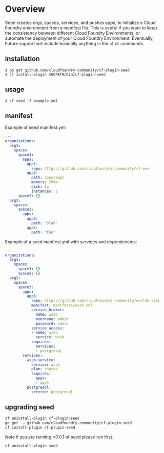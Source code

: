 # Overview

Seed creates orgs, spaces, services, and pushes apps, to initialize a Cloud Foundry environment from a manifest file.  This is useful if you want to keep the consistency between different Cloud Foundry Environments, or automate the deployment of your Cloud Foundry Environment. Eventually, Future support will include basically anything in the cf cli commands.

## installation

```
$ go get github.com/cloudfoundry-community/cf-plugin-seed
$ cf install-plugin $GOPATH/bin/cf-plugin-seed
```

## usage

```
$ cf seed -f example.yml
```

## manifest

Example of seed manifest.yml

```yaml
---
organizations:
  org1:
    spaces:
      space1:
        apps:
          app1:
            repo: https://github.com/cloudfoundry-community/cf-env
          app2:
            path: apps/app1
            memory: 256m
            disk: 1g
            instances: 2
      space2: {}
  org2:
    spaces:
      space3:
        apps:
          app3:
            path: "blah"
          app4:
            path: "foo"

```

Example of a seed manifest.yml with services and dependencies:

```yaml
---
organizations:
  org1:
    spaces:
      space1: {}
      space2: {}
  org2:
    spaces:
      space3:
        apps:
          app5:
            repo: https://github.com/cloudfoundry-community/worlds-simplest-service-broker
            manifest: manifests/wssb.yml
            service_broker:
              name: wssb
              username: admin
              password: admin
            service_access:
            - name: wssb
              service: wssb
            requires:
              services:
              - postgresql
        services:
          wssb-service:
            service: wssb
            plan: shared
            requires:
              apps:
              - app5
          postgresql:
            service: postgresql
```

## upgrading seed

```bash
cf uninstall-plugin cf-plugin-seed
go get -u github.com/cloudfoundry-community/cf-plugin-seed
cf install-plugin cf-plugin-seed
```

*Note* if you are running <0.0.1 of seed please run first.

```
cf uninstall-plugin seed
```
